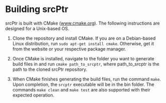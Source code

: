 # Building srcPtr

srcPtr is built with CMake (www.cmake.org). The following instructions are designed for a Unix-based OS.

1. Clone the repository and install CMake. If you are on a Debian-based Linux distribution, run `sudo apt-get install cmake`. Otherwise, get it from the website or your respective package manager. 

2. Once CMake is installed, navigate to the folder you want to generate build files in and run `cmake path_to_srcptr`, where path_to_srcptr is the path to the cloned srcPtr repository.

3. When CMake finishes generating the build files, run the command `make`. Upon completion, the `srcptr` executable will be in the bin folder. The commands `make clean` and `make test` are also supported with their expected operation. 
